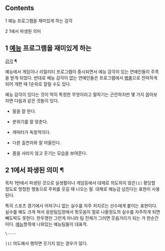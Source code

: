 ## Contents

    

1 예능 프로그램을 재미있게 하는 감각

2 1에서 파생된 의미

## 1 [예능](%EC%98%88%EB%8A%A5.md) 프로그램을 재미있게 하는
[감각](%EA%B0%90%EA%B0%81.md) ¶

  

예능에서 게임이나 리얼리티 프로그램이 중시되면서 예능 감각이 있는 연예인들이 주목을 받게 되었다. 반대로 예능 감각이 없는 연예인들은
프로그램에서 [병풍](%EB%B3%91%ED%92%8D.md)으로 전락하게 되어 개편 때 1순위로 잘릴 수도 있다.

  

예능 감각이 있다는 것이 딱히 특정한 무엇이라고 말하기는 곤란하지만 몇 가지 꼽아보자면 다음과 같은 것들이 있다.  

  

  * 말을 잘 한다.  

  * 분위기를 잘 맞춘다.  

  * 캐릭터가 독창적이다.  

  * 다른 출연자와 잘 어울린다.  

  * 몸을 사라지 않고 웃기는 모습을 보여준다.  

## 2 1에서 파생된 의미 ¶

목차 1번에서 파생된 것으로 실생활이나 게임등에서 대체로 의도하지 않은`[1]` 황당할 정도로 멍청한 행동으로 주위를 웃길 때 나오는 말.
대체로 예능감 넘친다는 표현이 사용된다.

  

특히 스포츠 경기에서 어처구니 없는 실수를 자주 저지르는 선수에게 붙이는 표현이다. 실수를 해도 크게 쳐서 응원팀입장에서 헛웃음이 절로
나올정도의 실수를 자주하게 되면 빼도박도 못한다. 한두명만 그런게 아니라 팀 전체가 그러면 웃음거리가 되는 거 한순간이다.
[예능](%EC%98%88%EB%8A%A5.md)항목에 나와있는 예능팀들이 대표적.

`\----`

`[1]` 의도해서 행하면 웃기지 않는 경우가 많다.

